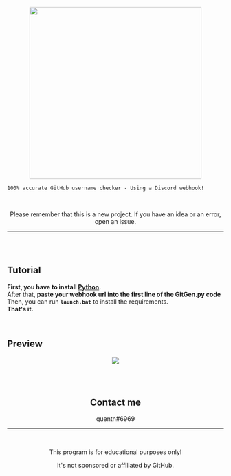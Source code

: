 <p align="center"><img src="https://media.discordapp.net/attachments/1005069312157032509/1005105706531299449/github_101792.png", width="400", height="400"></p>


```
100% accurate GitHub username checker - Using a Discord webhook!
```

<br>

<p align="center">Please remember that this is a new project. If you have an idea or an error, open an issue.</p>

---
<br>
<br>

## Tutorial 

**First, you have to install [Python](https://www.python.org/downloads).**
<br>
After that, **paste your webhook url into the first line of the GitGen.py code**
<br>
Then, you can run **`launch.bat`** to install the requirements.
<br>
**That's it.**

<br>

## Preview

<p align="center"><img src="https://media.discordapp.net/attachments/1005069312157032509/1005106787353112596/py_rq9fjCJ0ZO.png"></p>


<center>



<br>
<br>

## Contact me

quentn#6969
<br>

--- 
<br>
<p align="center">This program is for educational purposes only!</p>
<p align="center">It's not sponsored or affiliated by GitHub.</p>


